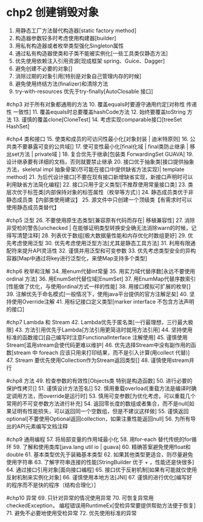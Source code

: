 # chp2 创建销毁对象
1. 用静态工厂方法替代构造器[static factory method]
2. 构造器参数较多时考虑使用构建器[builder]
3. 用私有构造器或者枚举类型强化Singleton属性
4. 通过私有构造器使类和子类不能被实例化[一些工具类仅静态方法]
5. 优先使用依赖注入引用资源[现成框架 spring、Guice、Dagger]
6. 避免创建不必要的对象[]
7. 消除过期的对象引用[特别是对象自己管理内存的时候]
8. 避免使用终结方法(finalizer)和清除方法
9. try-with-resources 优先于try-finally[AutoClosable 接口]

#chp3 对于所有对象都通用的方法
10. 覆盖equals时要遵守通用约定[对称性 传递性 一致性]
11. 覆盖equals时总要覆盖hashCode方法
12. 始终要覆盖toString 方法
13. 谨慎的覆盖clone[CloneTest]
14. 考虑实现comparable接口[treeSet HashSet]

#chp4 类和接口
15. 使类和成员的可访问性最小化[对象封装 | 迪米特原则]
16. 公共类不要暴露可变的公共域[]
17. 使可变性最小化[final化域 | final类防止继承 | 移出set方法 | private域  ]
18. 复合优先于继承[包装类 ForwardingSet GUAVA]
19. 设计继承要有详细的文档，否则就要禁止继承
20. 接口优于抽象类[接口提供抽象方法，skeletal impl 抽象骨架(尽可能在接口中提供缺省方法实现)| template method]
21. 为后代设计接口[不要在现有接口新增缺省实现，新接口声明时可以利用缺省方法简化编程]
22. 接口只用于定义类型[不推荐使用常量接口类]
23. 类层次优于标签类[内部保持对象的标签属性（枚举等方式）]
24. 静态成员类优于非静态成员类【内部类使用建议】
25. 源文件中只创建一个顶级类【有需求时可以使用静态成员类替代】

#chp5 泛型
26. 不要使用原生态类型[兼容原有代码而存在| 移植兼容性]
27. 消除非受检的警告[unchecked | 在能够证明类型转换安全确无法消除warn的时候，记得写清楚注释]
28. 列表优于数组[极大数据量性能和内存优化时数组更好]
29. 优先考虑使用泛型
30. 优先考虑使用泛型方法[尤其是静态工具方法]
31. 利用有限通配符来提升API灵活性
32. 谨慎并用泛型和可变参数
33. 优先考虑类型安全的异构容器[Map中通过将key进行泛型化，来使Map支持多个类型]

#chp6 枚举和注解
34. 用enum代替int常量
35. 用实力域代替序数[永远不要使用ordinal 方法]
36. 用EnumSet代替位域[EnumSet]
37. 用EnumMap代替序数索引[性能做了优化，与使用ordinal方式一样的性能]
38. 用接口模拟可扩展的枚举[]
39. 注解优先于命名模式[一般情况下，使用java平台提供的官方注解足矣]
40. 坚持使用Override注解
41. 用标记接口定义类型[marker interface 不包含方法声明的接口]

#chp7 Lambda 和 Stream
42. Lambda优先于匿名类[一行最理想，三行最大极限]
43. 方法引用优先于Lambda[方法引用更简洁时就用方法引用]
44. 坚持使用标准的函数接口[自己编写时注意FunctionalInterface 注解使用]
45. 谨慎使用Stream[滥用stream会使代码更难以维护]
46. 优先选择Stream中没有副作用的函数[stream 中 foreach 应该只用来打印结果，而不是引入计算(用collect 代替)]
47. Stream 要优先使用Collection作为Stream返回类型[]
48. 谨慎使用stream并行

#chp8 方法
49. 检查参数的有效性[Objects类 特别是构造函数]
50. 进行必要的保护性拷贝[]
51. 谨慎设计方法签名[]
52. 慎用重载overload[重载方法是编译时确定调用方法，而override是运行时]
53. 慎用可变参数[为优化考虑，可以重载几个常用的不可变参数方法进行补充]
54. 返回零长度的数组或者集合，而不是null[如果证明有性能损失，可以返回同一个空数组，但是不建议这样做]
55. 谨慎返回optional[不要使用Optional返回collection，如果注重性能返回null]
56. 为所有导出的API元素编写文档注释

#chp9 通用编程
57. 将局部变量的作用域最小化
58. 用for-each 替代传统的for循环
59. 了解和使用类库[java.lang util io | guava]
60. 精确答案避免使用float和double
61. 基本类型优先于装箱基本类型
62. 如果其他类型更适合，则尽量避免使用字符串
63. 了解字符串连接的性能[StringBuilder 优于 + ，性能还是快很多]
64. 通过接口引用对象[面向接口编程]
65. 接口优于反射机制[如果有可能就仅使用反射机制来实例化对象]
66. 谨慎使用本地方法[JNI]
67. 谨慎的进行优化[编写好的程序而不是快的程序（结构合理化）]

#chp10 异常
69. 只针对异常的情况使用异常
70. 可恢复异常用checkedException， 编程错误用RuntimeEx[受检异常要提供帮助方法便于恢复]
71. 避免不必要地使用受检异常
72. 优先使用标准的异常